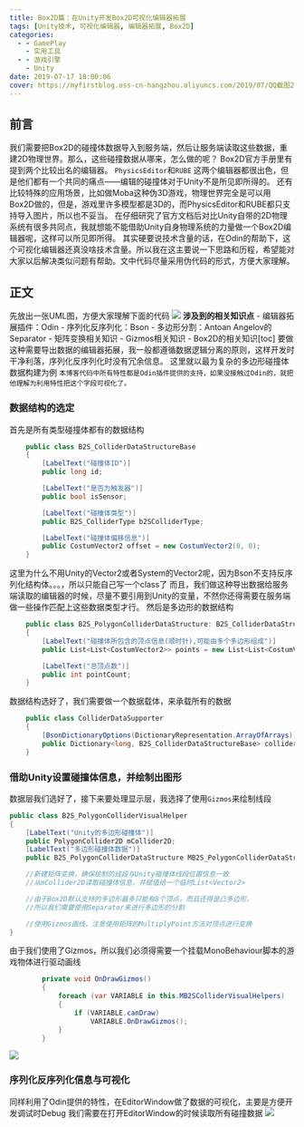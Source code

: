 ```yaml
---
title: Box2D篇：在Unity开发Box2D可视化编辑器拓展
tags: [Unity技术, 可视化编辑器, 编辑器拓展, Box2D]
categories:
  - - GamePlay
    - 实用工具
  - - 游戏引擎
    - Unity
date: 2019-07-17 18:00:06
cover: https://myfirstblog.oss-cn-hangzhou.aliyuncs.com/2019/07/QQ截图20190717174309.png
---
```


<meta name="referrer" content="no-referrer" />



## 前言

我们需要把Box2D的碰撞体数据导入到服务端，然后让服务端读取这些数据，重建2D物理世界。那么，这些碰撞数据从哪来，怎么做的呢？ Box2D官方手册里有提到两个比较出名的编辑器。 `PhysicsEditor`和`RUBE` 这两个编辑器都很出色，但是他们都有一个共同的痛点——编辑的碰撞体对于Unity不是所见即所得的。 还有比较特殊的应用场景，比如做Moba这种伪3D游戏，物理世界完全是可以用Box2D做的，但是，游戏里许多模型都是3D的，而PhysicsEditor和RUBE都只支持导入图片，所以也不妥当。 在仔细研究了官方文档后对比Unity自带的2D物理系统有很多共同点，我就想能不能借助Unity自身物理系统的力量做一个Box2D编辑器呢，这样可以所见即所得。 其实硬要说技术含量的话，在Odin的帮助下，这个可视化编辑器还真没啥技术含量。所以我在这主要说一下思路和历程，希望能对大家以后解决类似问题有帮助。文中代码尽量采用伪代码的形式，方便大家理解。

## 正文

先放出一张UML图，方便大家理解下面的代码 ![](https://myfirstblog.oss-cn-hangzhou.aliyuncs.com/2019/07/QQ截图20190717175843.png) **涉及到的相关知识点** - 编辑器拓展插件：Odin - 序列化反序列化：Bson - 多边形分割：Antoan Angelov的Separator - 矩阵变换相关知识 - Gizmos相关知识 - Box2D的相关知识\[toc\] 要做这种需要导出数据的编辑器拓展，我一般都遵循数据逻辑分离的原则，这样开发时干净利落，序列化反序列化时没有冗余信息。 这里就以最为复杂的多边形碰撞体数据构建为例 `本博客代码中所有特性都是Odin插件提供的支持，如果没接触过Odin的，就把他理解为利用特性把这个字段可视化了。`

### 数据结构的选定

首先是所有类型碰撞体都有的数据结构

```csharp
    public class B2S_ColliderDataStructureBase
    {
        [LabelText("碰撞体ID")]
        public long id;

        [LabelText("是否为触发器")]
        public bool isSensor;

        [LabelText("碰撞体类型")]
        public B2S_ColliderType b2SColliderType;

        [LabelText("碰撞体偏移信息")]
        public CostumVector2 offset = new CostumVector2(0, 0);
    }
```

这里为什么不用Unity的Vector2或者System的Vector2呢，因为Bson不支持反序列化结构体。。。，所以只能自己写一个class了 而且，我们做这种导出数据给服务端读取的编辑器的时候，尽量不要引用到Unity的变量，不然你还得需要在服务端做一些操作匹配上这些数据类型才行。 然后是多边形的数据结构

```csharp
    public class B2S_PolygonColliderDataStructure: B2S_ColliderDataStructureBase
    {
        [LabelText("碰撞体所包含的顶点信息(顺时针),可能由多个多边形组成")]
        public List<List<CostumVector2>> points = new List<List<CostumVector2>>();

        [LabelText("总顶点数")]
        public int pointCount;
    }
```

数据结构选好了，我们需要做一个数据载体，来承载所有的数据

```csharp
    public class ColliderDataSupporter
    {
        [BsonDictionaryOptions(DictionaryRepresentation.ArrayOfArrays)]
        public Dictionary<long, B2S_ColliderDataStructureBase> colliderDataDic = new Dictionary<long, B2S_ColliderDataStructureBase>();
    }
```

### 借助Unity设置碰撞体信息，并绘制出图形

数据层我们选好了，接下来要处理显示层，我选择了使用`Gizmos`来绘制线段

```csharp
public class B2S_PolygonColliderVisualHelper
{
    [LabelText("Unity的多边形碰撞体")]
    public PolygonCollider2D mCollider2D;
    [LabelText("多边形碰撞体数据")]
    public B2S_PolygonColliderDataStructure MB2S_PolygonColliderDataStructure = new B2S_PolygonColliderDataStructure();

    //新建矩阵变换，确保绘制的线段与Unity碰撞体线段位置信息一致
    //从mCollider2D读取碰撞体信息，并赋值给一个临时List<Vector2>

    //由于Box2D默认支持的多边形最多只能有8个顶点，而且还得是凸多边形，
    //所以我们需要使用Separator来进行多边形的分割

    //使用Gizmos画线，注意使用矩阵的MultiplyPoint方法对顶点进行变换
}
```

由于我们使用了Gizmos，所以我们必须得需要一个挂载MonoBehaviour脚本的游戏物体进行驱动画线

```csharp
        private void OnDrawGizmos()
        {
            foreach (var VARIABLE in this.MB2SColliderVisualHelpers)
            {
                if (VARIABLE.canDraw)
                    VARIABLE.OnDrawGizmos();
            }
        }
```

![](https://myfirstblog.oss-cn-hangzhou.aliyuncs.com/2019/07/QQ截图20190717174309.png)

### 序列化反序列化信息与可视化

同样利用了Odin提供的特性，在EditorWindow做了数据的可视化，主要是方便开发调试时Debug 我们需要在打开EditorWindow的时候读取所有碰撞数据 ![](https://myfirstblog.oss-cn-hangzhou.aliyuncs.com/2019/07/QQ截图20190717174321.png)
